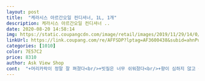 ```yaml
---
layout: post 
title:  "케라시스 아르간오일 컨디셔너, 1L, 1개" 
description: 케라시스 아르간오일 컨디셔너 ..
date: 2020-08-20 14:58:14 
img: https://static.coupangcdn.com/image/retail/images/2019/11/29/14/0/c415b4ce-4791-4cad-b783-1cb7602b6116.jpg 
linkUrl: https://link.coupang.com/re/AFFSDP?lptag=AF3600438&subid=ahnPublicAsk&pageKey=346977356&itemId=1101439686&vendorItemId=5629525438&traceid=V0-113-532d30093fe92e76 
categories: [1010] 
color: 7E57C2 
price: 8310 
author: Ask View Shop 
cont:  "+머리카락이 정말 잘 펴졌다<br/>+빗질은 너무 쉬워졌다<br/>+향이 심하지 않고 좋다<br/>거기에 컨디셔너까지 함께 사용하니 더 부드럽고 매끄러워짐에 기분 up! 마르고 난 후에도 머리카락들의 엉킴없이 가지런하게 잘정리된 느낌이 너무 좋더라구요ᆢ윤기도 나는듯하고요^^<br/>고등딸래미도 사용해보니 아주 만족하네요.<br/><br/>꼭 재구매해서 사용할게요<br/>느낄수가 있겠더군요.<br/><br/>다 사용하고 난 후  꼭 재구매해야겠다는 생각을<br/>다시 한 번 하게되었어요^^<br/>대용량사이즈라 오랫동안 사용할수도 있어서 좋아요.<br/><br/>머리가 가볍게 찰랑찰랑해지는 느낌이 긴머리를 하고 계신 분들은 더욱 부드러운 머리결을<br/>머리카락 엉킴도 없고 손가락으로 쑥쑥 빗질도 잘 되네요.<br/><br/>살짝만 드라이해도 미용실 다녀온듯한 스타일까지 연출되고 무엇보다<br/>아르간오일이 함유된 케라시스 아르간오일 컨디셔너!<br/>염색과 퍼머를 하고나니 부드러웠던 머리카락이 건조해지고 엉킴도 생겨서 스트레스를 받았는데 아르간오일이 함유된<br/>잦은 염색으로 인해 모발 끝이 많이 상하고 머리 엉킴도 많았어요.<br/><br/>컨디셔너 도포감 한쪽에 덩어리지는 것이 아니라 전체적으로 도포할수 있게 적당한 묽음으로 모발전체를 사용할수가 있네요.<br/><br/>케라시스 아르간오일 삼푸를 사용하고 마무리로 컨디셔너까지 사용하고나니 모발이 한층 매끄럽고 부드러워진 느낌에 기분 좋더라구요^^ 컨디셔너로 머리카락을 헹굼하는데 손가락 사이사이에 머리카락들이 걸림이 하나도 없이 부드럽게 쓰윽잘빗기면서 헹굼도 잘되는거있죠? 아르간오일 샴푸만으로도 머리카락이 부드러워진 느낌이 들어서 좋았는데<br/>케라시스 아르간오일 샴푸와 향이 같으면서 은은하게 퍼지는 향도 좋고요.<br/><br/>케라시스 아르간오일 컨디셔너는 샴푸후에 아주 묽지도 않고 적당한 로션타입의 크림색제형으로 적당량을 덜어 모발 전체에 골고루 마사지하듯 도포하니 모발에 자연스럽게 코딩되는 느낌이랄까요.<br/><br/>" 
---
```

